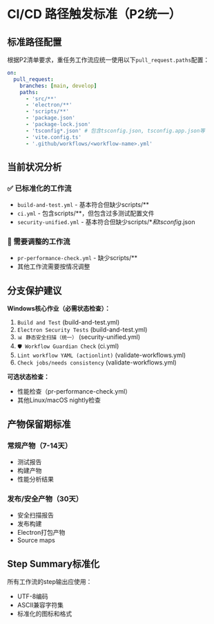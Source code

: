 # CI/CD 路径触发标准（P2统一）

## 标准路径配置

根据P2清单要求，重任务工作流应统一使用以下`pull_request.paths`配置：

```yaml
on:
  pull_request:
    branches: [main, develop]
    paths:
      - 'src/**'
      - 'electron/**'
      - 'scripts/**'
      - 'package.json'
      - 'package-lock.json'
      - 'tsconfig*.json' # 包含tsconfig.json, tsconfig.app.json等
      - 'vite.config.ts'
      - '.github/workflows/<workflow-name>.yml'
```

## 当前状况分析

### ✅ 已标准化的工作流

- `build-and-test.yml` - 基本符合但缺少scripts/\*\*
- `ci.yml` - 包含scripts/\*\*，但包含过多测试配置文件
- `security-unified.yml` - 基本符合但缺少scripts/\*_和tsconfig_.json

### 🔄 需要调整的工作流

- `pr-performance-check.yml` - 缺少scripts/\*\*
- 其他工作流需要按情况调整

## 分支保护建议

**Windows核心作业（必需状态检查）：**

1. `Build and Test` (build-and-test.yml)
2. `Electron Security Tests` (build-and-test.yml)
3. `📊 静态安全扫描（统一）` (security-unified.yml)
4. `🛡️ Workflow Guardian Check` (ci.yml)
5. `Lint workflow YAML (actionlint)` (validate-workflows.yml)
6. `Check jobs/needs consistency` (validate-workflows.yml)

**可选状态检查：**

- 性能检查（pr-performance-check.yml）
- 其他Linux/macOS nightly检查

## 产物保留期标准

### 常规产物（7-14天）

- 测试报告
- 构建产物
- 性能分析结果

### 发布/安全产物（30天）

- 安全扫描报告
- 发布构建
- Electron打包产物
- Source maps

## Step Summary标准化

所有工作流的step输出应使用：

- UTF-8编码
- ASCII兼容字符集
- 标准化的图标和格式
